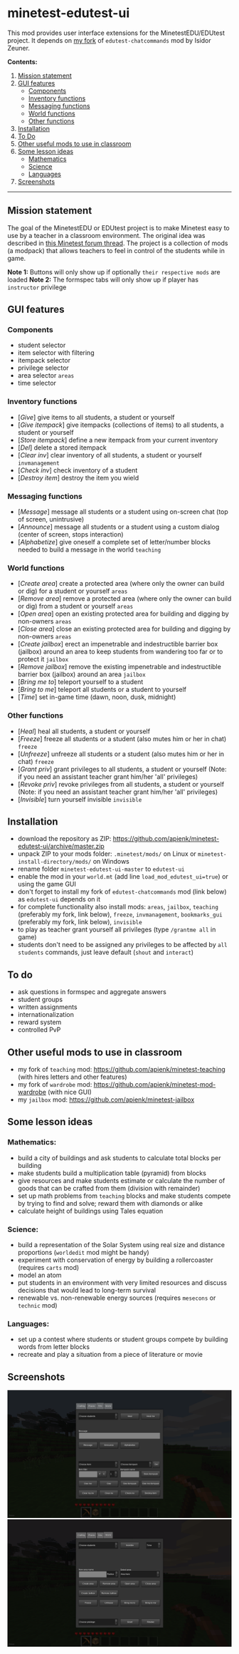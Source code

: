# minetest-edutest-ui
This mod provides user interface extensions for the MinetestEDU/EDUtest project. It depends on [my fork](https://github.com/apienk/edutest-chatcommands) of `edutest-chatcommands` mod by Isidor Zeuner.

**Contents:**
  1. [Mission statement](https://github.com/apienk/minetest-edutest-ui#mission-statement)
  1. [GUI features](https://github.com/apienk/minetest-edutest-ui#gui-features)
      - [Components](https://github.com/apienk/minetest-edutest-ui#components)
      - [Inventory functions](https://github.com/apienk/minetest-edutest-ui#inventory-functions)
      - [Messaging functions](https://github.com/apienk/minetest-edutest-ui#messaging-functions)
      - [World functions](https://github.com/apienk/minetest-edutest-ui#world-functions)
      - [Other functions](https://github.com/apienk/minetest-edutest-ui#other-functions)
  1. [Installation](https://github.com/apienk/minetest-edutest-ui#installation)
  1. [To Do](https://github.com/apienk/minetest-edutest-ui#to-do)
  1. [Other useful mods to use in classroom](https://github.com/apienk/minetest-edutest-ui#other-useful-mods-to-use-in-classroom)
  1. [Some lesson ideas](https://github.com/apienk/minetest-edutest-ui#some-lesson-ideas)
      - [Mathematics](https://github.com/apienk/minetest-edutest-ui#mathematics)
      - [Science](https://github.com/apienk/minetest-edutest-ui#science)
      - [Languages](https://github.com/apienk/minetest-edutest-ui#languages)
  1. [Screenshots](https://github.com/apienk/minetest-edutest-ui#screenshots)

-------------------

## Mission statement

The goal of the MinetestEDU or EDUtest project is to make Minetest easy to use by a teacher in a classroom environment. The original idea was described in [this Minetest forum thread](https://forum.minetest.net/viewtopic.php?f=5&t=11452). The project is a collection of mods (a modpack) that allows teachers to feel in control of the students while in game.

**Note 1:** Buttons will only show up if optionally `their respective mods` are loaded
**Note 2:** The formspec tabs will only show up if player has `instructor` privilege

## GUI features

### Components
- student selector
- item selector with filtering
- itempack selector
- privilege selector
- area selector `areas`
- time selector

### Inventory functions
- \[_Give_\] give items to all students, a student or yourself
- \[_Give itempack_\] give itempacks (collections of items) to all students, a student or yourself
- \[_Store itempack_\] define a new itempack from your current inventory
- \[_Del_\] delete a stored itempack
- \[_Clear inv_\] clear inventory of all students, a student or yourself `invmanagement`
- \[_Check inv_\] check inventory of a student
- \[_Destroy item_\] destroy the item you wield

### Messaging functions
- \[_Message_\] message all students or a student using on-screen chat (top of screen, unintrusive)
- \[_Announce_\] message all students or a student using a custom dialog (center of screen, stops interaction)
- \[_Alphabetize_\] give oneself a complete set of letter/number blocks needed to build a message in the world `teaching`

### World functions
- \[_Create area_\] create a protected area (where only the owner can build or dig) for a student or yourself `areas`
- \[_Remove area_\] remove a protected area (where only the owner can build or dig) from a student or yourself `areas`
- \[_Open area_\] open an existing protected area for building and digging by non-owners `areas`
- \[_Close area_\] close an existing protected area for building and digging by non-owners `areas`
- \[_Create jailbox_\] erect an impenetrable and indestructible barrier box (jailbox) around an area to keep students from wandering too far or to protect it `jailbox`
- \[_Remove jailbox_\] remove the existing impenetrable and indestructible barrier box (jailbox) around an area `jailbox`
- \[_Bring me to_\] teleport yourself to a student
- \[_Bring to me_\] teleport all students or a student to yourself
- \[_Time_\] set in-game time (dawn, noon, dusk, midnight)

### Other functions
- \[_Heal_\] heal all students, a student or yourself
- \[_Freeze_\] freeze all students or a student (also mutes him or her in chat) `freeze`
- \[_Unfreeze_\] unfreeze all students or a student (also mutes him or her in chat) `freeze`
- \[_Grant priv_\] grant privileges to all students, a student or yourself (Note: if you need an assistant teacher grant him/her 'all' privileges)
- \[_Revoke priv_\] revoke privileges from all students, a student or yourself (Note: if you need an assistant teacher grant him/her 'all' privileges)
- \[_Invisible_\] turn yourself invisible `invisible`

## Installation
- download the repository as ZIP: https://github.com/apienk/minetest-edutest-ui/archive/master.zip
- unpack ZIP to your mods folder: `.minetest/mods/` on Linux or `minetest-install-directory/mods/` on Windows
- rename folder `minetest-edutest-ui-master` to `edutest-ui`
- enable the mod in your `world.mt` (add line `load_mod_edutest_ui=true`) or using the game GUI
- don't forget to install my fork of `edutest-chatcommands` mod (link below) as `edutest-ui` depends on it
- for complete functionality also install mods: `areas`, `jailbox`, `teaching` (preferably my fork, link below), `freeze`, `invmanagement`, `bookmarks_gui` (preferably my fork, link below), `invisible`
- to play as teacher grant yourself all privileges (type `/grantme all` in game)
- students don't need to be assigned any privileges to be affected by `all students` commands, just leave default (`shout` and `interact`)

## To do
- ask questions in formspec and aggregate answers
- student groups
- written assignments
- internationalization
- reward system
- controlled PvP

## Other useful mods to use in classroom
- my fork of `teaching` mod: https://github.com/apienk/minetest-teaching (with hires letters and other features)
- my fork of `wardrobe` mod: https://github.com/apienk/minetest-mod-wardrobe (with nice GUI)
- my `jailbox` mod: https://github.com/apienk/minetest-jailbox

## Some lesson ideas

### Mathematics:
- build a city of buildings and ask students to calculate total blocks per building
- make students build a multiplication table (pyramid) from blocks
- give resources and make students estimate or calculate the number of goods that can be crafted from them (division with remainder)
- set up math problems from `teaching` blocks and make students compete by trying to find and solve; reward them with diamonds or alike
- calculate height of buildings using Tales equation

### Science:
- build a representation of the Solar System using real size and distance proportions (`worldedit` mod might be handy)
- experiment with conservation of energy by building a rollercoaster (requires `carts` mod)
- model an atom
- put students in an environment with very limited resources and discuss decisions that would lead to long-term survival
- renewable vs. non-renewable energy sources (requires `mesecons` or `technic` mod)

### Languages:
- set up a contest where students or student groups compete by building words from letter blocks
- recreate and play a situation from a piece of literature or movie

## Screenshots

![Edu tab](screenshot1.png)
![World tab](screenshot2.png)
